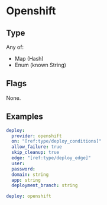 # Openshift



## Type

Any of:

* Map (Hash)
* Enum (known String)

## Flags

None.


## Examples

```yaml
deploy:
  provider: openshift
  on: "[ref:type/deploy_conditions]"
  allow_failure: true
  skip_cleanup: true
  edge: "[ref:type/deploy_edge]"
  user: 
  password: 
  domain: string
  app: string
  deployment_branch: string
```

```yaml
deploy: openshift

```

